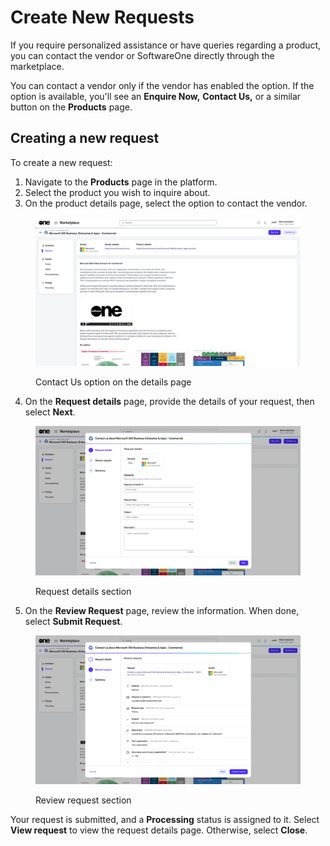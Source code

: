 # Create New Requests

If you require personalized assistance or have queries regarding a product, you can contact the vendor or SoftwareOne directly through the marketplace.

You can contact a vendor only if the vendor has enabled the option. If the option is available, you'll see an **Enquire Now,** **Contact Us,** or a similar button on the **Products** page.

## Creating a new request

To create a new request:

1. Navigate to the **Products** page in the platform.
2. Select the product you wish to inquire about.
3. On the product details page, select the option to contact the vendor.&#x20;

<figure><img src="../../../.gitbook/assets/contact_us_details_page.png" alt=""><figcaption><p>Contact Us option on the details page</p></figcaption></figure>

4. On the **Request details** page, provide the details of your request, then select **Next**.

<figure><img src="../../../.gitbook/assets/image (980).png" alt=""><figcaption><p>Request details section</p></figcaption></figure>

5. On the **Review Request** page, review the information. When done, select **Submit Request**.&#x20;

<figure><img src="../../../.gitbook/assets/image (981).png" alt=""><figcaption><p>Review request section</p></figcaption></figure>

Your request is submitted, and a **Processing** status is assigned to it. Select **View request** to view the request details page. Otherwise, select **Close**.
